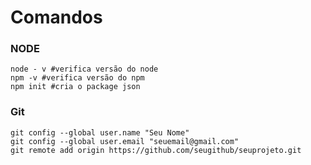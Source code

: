 # Comandos

### NODE

```
node - v #verifica versão do node
npm -v #verifica versão do npm
npm init #cria o package json
```

### Git

```
git config --global user.name "Seu Nome"
git config --global user.email "seuemail@gmail.com"
git remote add origin https://github.com/seugithub/seuprojeto.git
```

